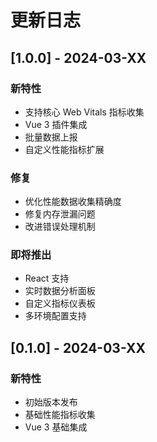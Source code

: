 # 更新日志

## [1.0.0] - 2024-03-XX

### 新特性
- 支持核心 Web Vitals 指标收集
- Vue 3 插件集成
- 批量数据上报
- 自定义性能指标扩展

### 修复
- 优化性能数据收集精确度
- 修复内存泄漏问题
- 改进错误处理机制

### 即将推出
- React 支持
- 实时数据分析面板
- 自定义指标仪表板
- 多环境配置支持

## [0.1.0] - 2024-03-XX

### 新特性
- 初始版本发布
- 基础性能指标收集
- Vue 3 基础集成 